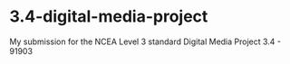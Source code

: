 # 3.4-digital-media-project
My submission for the NCEA Level 3 standard Digital Media Project 3.4 - 91903
